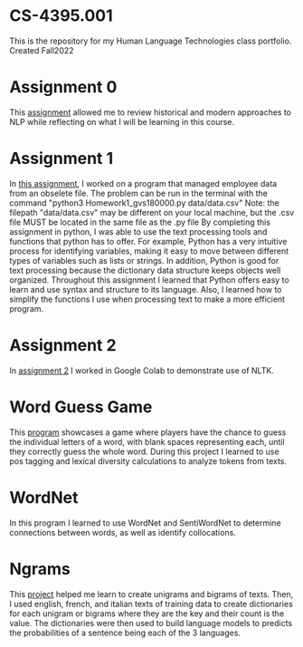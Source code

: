 # CS-4395.001
 This is the repository for my Human Language Technologies class portfolio. Created Fall2022
 
# Assignment 0
 This [assignment](Overview-of-NLP.pdf) allowed me to review historical and modern approaches to NLP while reflecting on what I will be learning in this course.
# Assignment 1
 In [this assignment](Homework1_gvs180000.py), I worked on a program that managed employee data from an obselete file. 
 The problem can be run in the terminal with the command "python3 Homework1_gvs180000.py data/data.csv" 
  Note: the filepath "data/data.csv" may be different on your local machine, but the .csv file MUST be located in the same file as the .py file
 By completing this assignment in python, I was able to use the text processing tools and functions that python has to offer.
 For example, Python has a very intuitive process for identifying variables, making it easy to move between different types of variables such as lists or strings.
 In addition, Python is good for text processing because the dictionary data structure keeps objects well organized.
 Throughout this assignment I learned that Python offers easy to learn and use syntax and structure to its language. Also, I learned how to simplify the functions I use
 when processing text to make a more efficient program.
 
# Assignment 2
  In [assignment 2](Assignment2_gvs180000.ipynb%20-%20Colaboratory.pdf) I worked in Google Colab to demonstrate use of NLTK.

# Word Guess Game
 This [program](WordGuessGame) showcases a game where players have the chance to guess the individual letters of a word, with blank spaces representing each, until they correctly guess the whole word. During this project I learned to use pos tagging and lexical diversity calculations to analyze tokens from texts.
 
# WordNet
 In this program I learned to use WordNet and SentiWordNet to determine connections between words, as well as identify collocations.

# Ngrams
 This [project](Ngrams) helped me learn to create unigrams and bigrams of texts. Then, I used english, french, and italian texts of training data to create dictionaries for each unigram or bigrams where they are the key and their count is the value. The dictionaries were then used to build language models to predicts the probabilities of a sentence being each of the 3 languages. 
